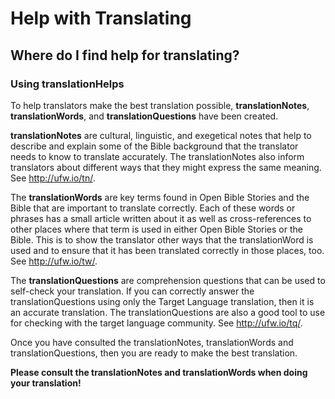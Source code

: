 # Help with Translating #

## Where do I find help for translating? ##


### Using translationHelps

To help translators make the best translation possible, **translationNotes**, **translationWords**, and **translationQuestions** have been created.

**translationNotes**  are cultural, linguistic, and exegetical notes that help to describe and explain some of the Bible background that the translator needs to know to translate accurately. The translationNotes also inform translators about different ways that they might express the same meaning.  See http://ufw.io/tn/.

The **translationWords**  are key terms found in Open Bible Stories and the Bible that are important to translate correctly. Each of these words or phrases has a small article written about it as well as cross-references to other places where that term is used in either Open Bible Stories or the Bible. This is to show the translator other ways that the translationWord is used and to ensure that it has been translated correctly in those places, too.  See http://ufw.io/tw/.

The **translationQuestions** are comprehension questions that can be used to self-check your translation. If you can correctly answer the translationQuestions using only the Target Language translation, then it is an accurate translation. The translationQuestions are also a good tool to use for checking with the target language community.  See http://ufw.io/tq/.

Once you have consulted the translationNotes, translationWords and translationQuestions, then you are ready to make the best translation.

**Please consult the translationNotes and translationWords when doing your translation!**
